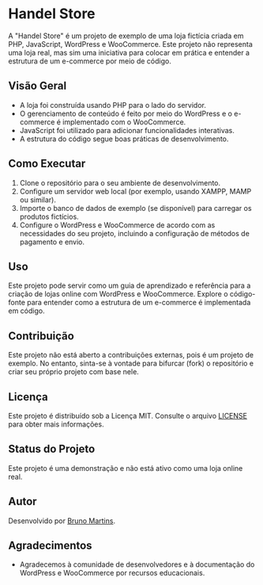 # Handel Store

A "Handel Store" é um projeto de exemplo de uma loja fictícia criada em PHP, JavaScript, WordPress e WooCommerce. Este projeto não representa uma loja real, mas sim uma iniciativa para colocar em prática e entender a estrutura de um e-commerce por meio de código.

## Visão Geral

- A loja foi construída usando PHP para o lado do servidor.
- O gerenciamento de conteúdo é feito por meio do WordPress e o e-commerce é implementado com o WooCommerce.
- JavaScript foi utilizado para adicionar funcionalidades interativas.
- A estrutura do código segue boas práticas de desenvolvimento.

## Como Executar

1. Clone o repositório para o seu ambiente de desenvolvimento.
2. Configure um servidor web local (por exemplo, usando XAMPP, MAMP ou similar).
3. Importe o banco de dados de exemplo (se disponível) para carregar os produtos fictícios.
4. Configure o WordPress e WooCommerce de acordo com as necessidades do seu projeto, incluindo a configuração de métodos de pagamento e envio.

## Uso

Este projeto pode servir como um guia de aprendizado e referência para a criação de lojas online com WordPress e WooCommerce. Explore o código-fonte para entender como a estrutura de um e-commerce é implementada em código.

## Contribuição

Este projeto não está aberto a contribuições externas, pois é um projeto de exemplo. No entanto, sinta-se à vontade para bifurcar (fork) o repositório e criar seu próprio projeto com base nele.

## Licença

Este projeto é distribuído sob a Licença MIT. Consulte o arquivo [LICENSE](LICENSE) para obter mais informações.

## Status do Projeto

Este projeto é uma demonstração e não está ativo como uma loja online real.

## Autor

Desenvolvido por [Bruno Martins](https://github.com/BrunoMartino).

## Agradecimentos

- Agradecemos à comunidade de desenvolvedores e à documentação do WordPress e WooCommerce por recursos educacionais.
